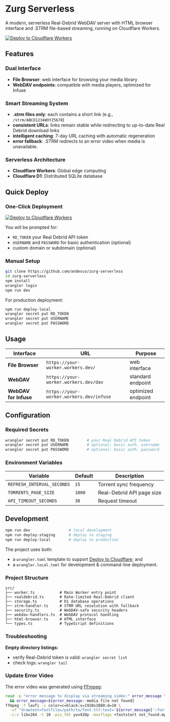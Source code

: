 # Zurg Serverless

A modern, serverless Real-Debrid WebDAV server with HTML browser interface and .STRM file-based streaming, running on Cloudflare Workers.

[![Deploy to Cloudflare Workers](https://deploy.workers.cloudflare.com/button)](https://deploy.workers.cloudflare.com/?url=https://github.com/andesco/zurg-serverless)

## Features

### Dual Interface
- **File Browser**: web interface for browsing your media library
- **WebDAV endpoints**: compatible with media players, optimized for Infuse

### Smart Streaming System
- **.strm files only**: each contains a short link (e.g., `/strm/ABCD1234WXYZ5678`)
- **consistent URLs**: links remain stable while redirecting to up-to-date Real Debrid download links
- **intelligent caching**: 7-day URL caching with automatic regeneration
- **error fallback**: .STRM redirects to an error video when media is unavailable.

### Serverless Architecture
- **Cloudflare Workers**: Global edge computing
- **Cloudflare D1**: Distributed SQLite database

## Quick Deploy

### One-Click Deployment
[![Deploy to Cloudflare Workers](https://deploy.workers.cloudflare.com/button)](https://deploy.workers.cloudflare.com/?url=https://github.com/andesco/zurg-serverless)

You will be prompted for:
- `RD_TOKEN` your Real Debrid API token
- `USERNAME` and `PASSWORD` for basic authentication (optional)
- custom domain or subdomain (optional)

### Manual Setup

```bash
git clone https://github.com/andesco/zurg-serverless
cd zurg-serverless
npm install
wrangler login
npm run dev
```

For production deployment:
```bash
npm run deploy-local
wrangler secret put RD_TOKEN
wrangler secret put USERNAME
wrangler secret put PASSWORD
```

## Usage

| Interface | URL | Purpose |
|-----------|-----|---------|
| **File Browser** | `https://your-worker.workers.dev/` | web interface |
| **WebDAV** | `https://your-worker.workers.dev/dav` | standard endpoint|
| **WebDAV for Infuse** | `https://your-worker.workers.dev/infuse` | optimized endpoint |

## Configuration

### Required Secrets
```bash
wrangler secret put RD_TOKEN        # your Real Debrid API token
wrangler secret put USERNAME        # optional: basic auth. username
wrangler secret put PASSWORD        # optional: basic auth. password
```

### Environment Variables
| Variable | Default | Description |
|----------|---------|-------------|
| `REFRESH_INTERVAL_SECONDS` | `15` | Torrent sync frequency |
| `TORRENTS_PAGE_SIZE` | `1000` | Real-Debrid API page size |
| `API_TIMEOUT_SECONDS` | `30` | Request timeout |

## Development

```bash
npm run dev                 # local development
npm run deploy-staging      # deploy to staging
npm run deploy-local        # deploy to production
```

The project uses both:
- a `wrangler.toml` template to support [Deploy to Cloudflare](https://developers.cloudflare.com/workers/platform/deploy-buttons/); and
- a `wrangler.local.toml` for development & command-line deployment.

### Project Structure
```
src/
├── worker.ts           # Main Worker entry point
├── realdebrid.ts       # Rate-limited Real-Debrid client
├── storage.ts          # D1 database operations
├── strm-handler.ts     # STRM URL resolution with fallback
├── security.ts         # WebDAV-safe security headers
├── webdav-handlers.ts  # WebDAV protocol handling
├── html-browser.ts     # HTML interface
└── types.ts            # TypeScript definitions
```

### Troubleshooting

**Empty directory listings:**
- verify Real-Debrid token is valid: `wrangler secret list`
- check logs: `wrangler tail`

### Update Error Video

The error video was generated using [FFmpeg](https://ffmpeg.org):

```bash not_found.mp4
read -p "error message to display via streaming video:" error_message \
  && error_message=${error_message:-media file not found}
ffmpeg -f lavfi -i color=c=black:s=1920x1080:d=10 \
  -vf "drawtext=fontfile=/path/to/font.ttf:text='${error_message}':fontsize=96:fontcolor=white:x=(w-text_w)/2:y=(h-text_h)/2" \
  -c:v libx264 -t 10 -pix_fmt yuv420p -movflags +faststart not_found.mp4
  ```
